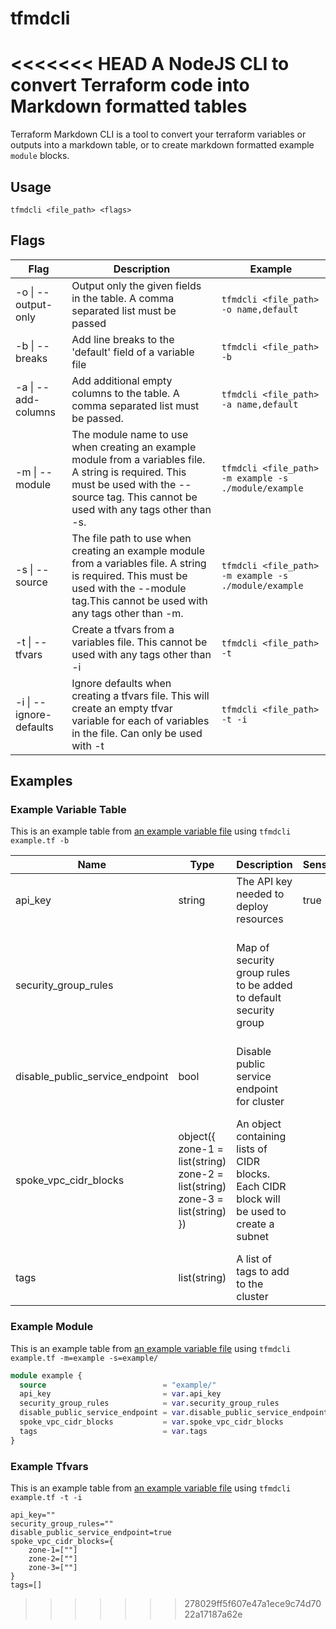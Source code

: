 # tfmdcli
<<<<<<< HEAD
A NodeJS CLI to convert Terraform code into Markdown formatted tables
=======

Terraform Markdown CLI is a tool to convert your terraform variables or outputs into a markdown table, or to create markdown formatted example `module` blocks.

## Usage

```
tfmdcli <file_path> <flags>
```

## Flags

Flag                   | Description                                                                      | Example
-----------------------|----------------------------------------------------------------------------------|--------
-o \| --output-only    | Output only the given fields in the table. A comma separated list must be passed | `tfmdcli <file_path> -o name,default`
-b \| --breaks         | Add line breaks to the 'default' field of a variable file                        | `tfmdcli <file_path> -b`
-a \| --add-columns    | Add additional empty columns to the table. A comma separated list must be passed.| `tfmdcli <file_path> -a name,default`
-m \| --module         | The module name to use when creating an example module from a variables file. A string is required. This must be used with the --source tag. This cannot be used with any tags other than -s. | `tfmdcli <file_path> -m example -s ./module/example`
-s \| --source         | The file path to use when creating an example module from a variables file. A string is required. This must be used with the --module tag.This cannot be used with any tags other than -m. | `tfmdcli <file_path> -m example -s ./module/example`
-t \| --tfvars         | Create a tfvars from a variables file. This cannot be used with any tags other than -i | `tfmdcli <file_path> -t`
-i \| --ignore-defaults| Ignore defaults when creating a tfvars file. This will create an empty tfvar variable for each of variables in the file. Can only be used with -t | `tfmdcli <file_path> -t -i`
  

## Examples

### Example Variable Table

This is an example table from [an example variable file](./example.tf) using `tfmdcli example.tf -b`

Name                            | Type                                                                          | Description                                                                                | Sensitive | Default
------------------------------- | ----------------------------------------------------------------------------- | ------------------------------------------------------------------------------------------ | --------- | --------------------------------------------------------------------------------------------------------------------------
api_key                         | string                                                                        | The API key needed to deploy resources                                                     | true      | 
security_group_rules            |                                                                               | Map of security group rules to be added to default security group                          |           | {<br>allow_all_inbound = {<br>source = "0.0.0.0/0"<br>direction = "inbound"<br>}<br>}
disable_public_service_endpoint | bool                                                                          | Disable public service endpoint for cluster                                                |           | false
spoke_vpc_cidr_blocks           | object({ zone-1 = list(string) zone-2 = list(string) zone-3 = list(string) }) | An object containing lists of CIDR blocks. Each CIDR block will be used to create a subnet |           | {<br>zone-1 = [<br>"10.10.10.0/24"<br>],<br>zone-2 = [<br>"10.40.10.0/24"<br>],<br>zone-3 = [<br>"10.70.10.0/24"<br>]<br>}
tags                            | list(string)                                                                  | A list of tags to add to the cluster                                                       |           | ["tag-1",<br>"tag-2"]

### Example Module

This is an example table from [an example variable file](./example.tf) using `tfmdcli example.tf -m=example -s=example/`

```terraform
module example {
  source                          = "example/"
  api_key                         = var.api_key
  security_group_rules            = var.security_group_rules
  disable_public_service_endpoint = var.disable_public_service_endpoint
  spoke_vpc_cidr_blocks           = var.spoke_vpc_cidr_blocks
  tags                            = var.tags
}
```

### Example Tfvars

This is an example table from [an example variable file](./example.tf) using `tfmdcli example.tf -t -i`

```
api_key=""
security_group_rules=""
disable_public_service_endpoint=true
spoke_vpc_cidr_blocks={
    zone-1=[""]
    zone-2=[""]
    zone-3=[""]
}
tags=[]
```
>>>>>>> 278029ff5f607e47a1ece9c74d7022a17187a62e
